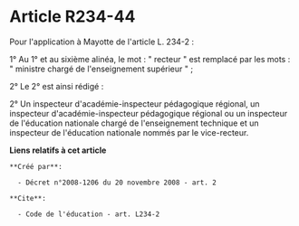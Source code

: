 # Article R234-44

Pour l'application à Mayotte de l'article L. 234-2 : 

1° Au 1° et au sixième alinéa, le mot : " recteur " est remplacé par les mots : " ministre chargé de l'enseignement supérieur
" ; 

2° Le 2° est ainsi rédigé : 

2° Un inspecteur d'académie-inspecteur pédagogique régional, un inspecteur d'académie-inspecteur pédagogique régional ou un
inspecteur de l'éducation nationale chargé de l'enseignement technique et un inspecteur de l'éducation nationale nommés par
le vice-recteur.

**Liens relatifs à cet article**

	**Créé par**:

	  - Décret n°2008-1206 du 20 novembre 2008 - art. 2

	**Cite**:

	  - Code de l'éducation - art. L234-2
